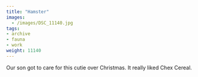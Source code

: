```yaml
---
title: "Hamster"
images:
  - /images/DSC_11140.jpg
tags:
- archive
- fauna
- work
weight: 11140
---
```


Our son got to care for this cutie over Christmas. It really liked Chex Cereal.